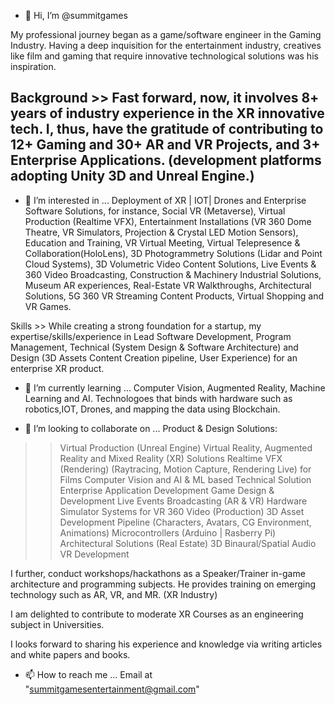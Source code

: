 - 👋 Hi, I’m @summitgames

My professional journey began as a game/software engineer in the Gaming Industry. Having a deep inquisition for the entertainment industry, creatives like film and gaming that require innovative technological solutions was his inspiration.

Background >>
Fast forward, now, it involves 8+ years of industry experience in the XR innovative tech. I, thus, have the gratitude of contributing to 12+ Gaming and 30+ AR and VR Projects, and 3+ Enterprise Applications. (development platforms adopting Unity 3D and Unreal Engine.) 
- 
- 👀 I’m interested in ...
Deployment of XR | IOT| Drones and Enterprise Software Solutions, for instance, Social VR (Metaverse), Virtual Production (Realtime VFX), Entertainment Installations (VR 360 Dome Theatre, VR Simulators, Projection & Crystal LED Motion Sensors), Education and Training, VR Virtual Meeting, Virtual Telepresence & Collaboration(HoloLens), 3D Photogrammetry Solutions (Lidar and Point Cloud Systems), 3D Volumetric Video Content Solutions, Live Events & 360 Video Broadcasting, Construction & Machinery Industrial Solutions, Museum AR experiences, Real-Estate VR Walkthroughs, Architectural Solutions, 5G 360 VR Streaming Content Products, Virtual Shopping and VR Games.

Skills >>
While creating a strong foundation for a startup, my expertise/skills/experience in Lead Software Development, Program Management, Technical (System Design & Software Architecture) and Design (3D Assets Content Creation pipeline, User Experience) for an enterprise XR product.

- 🌱 I’m currently learning ...
Computer Vision, Augmented Reality, Machine Learning and AI. Technologoes that binds with hardware such as robotics,IOT, Drones, and mapping the data using Blockchain.

- 💞️ I’m looking to collaborate on ...
Product & Design Solutions:
>> Virtual Production (Unreal Engine)
>> Virtual Reality, Augmented Reality and Mixed Reality (XR) Solutions
>>  Realtime VFX (Rendering) (Raytracing, Motion Capture, Rendering Live) for Films
>> Computer Vision and AI & ML based Technical Solution
>> Enterprise Application Development
>> Game Design & Development
>>  Live Events Broadcasting (AR & VR)
>> Hardware Simulator Systems for VR
>> 360 Video (Production)
>> 3D Asset Development Pipeline (Characters, Avatars, CG Environment, Animations)
>> Microcontrollers (Arduino | Rasberry Pi)
>> Architectural Solutions (Real Estate)
>> 3D Binaural/Spatial Audio VR Development

I further, conduct workshops/hackathons as a Speaker/Trainer in-game architecture and programming subjects. He provides training on emerging technology such as AR, VR, and MR. (XR Industry)

I am delighted to contribute to moderate XR Courses as an engineering subject in Universities.

I looks forward to sharing his experience and knowledge via writing articles and white papers and books.

- 📫 How to reach me ...
Email at "summitgamesentertainment@gmail.com"


<!---
summitgames/summitgames is a ✨ special ✨ repository because its `README.md` (this file) appears on your GitHub profile.
You can click the Preview link to take a look at your changes.
--->
